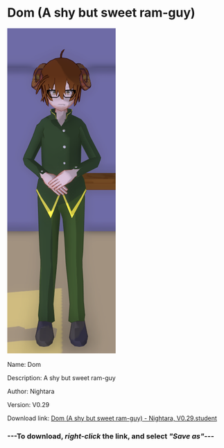 # Dom (A shy but sweet ram-guy)

<img src = "https://raw.githubusercontent.com/Arbiter1223/Daigaku-Gurashi-Custom-Students/master/Students/Files/Dom%20(A%20shy%20but%20sweet%20ram-guy).png">

Name: Dom

Description: A shy but sweet ram-guy

Author: Nightara

Version: V0.29

Download link: <a href="https://raw.githubusercontent.com/Arbiter1223/Daigaku-Gurashi-Custom-Students/master/Students/Files/Dom%20(A%20shy%20but%20sweet%20ram-guy)%20-%20Nightara%2C%20V0.29.student">Dom (A shy but sweet ram-guy) - Nightara, V0.29.student</a>

### ---**To download, _right-click_ the link, and select _"Save as"_**---

